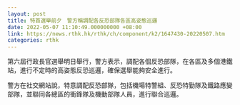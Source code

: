 ```yaml
---
layout: post
title: 特首選舉前夕　警方稱調配各反恐部隊各區高姿態巡邏
date: 2022-05-07 11:10:49.000000000 +08:00
link: https://news.rthk.hk/rthk/ch/component/k2/1647430-20220507.htm
categories: rthk
---
```


第六屆行政長官選舉明日舉行，警方表示，調配各個反恐部隊，在各區及多個港鐵站，進行不定時的高姿態反恐巡邏，確保選舉能夠安全進行。

警方在社交網站說，特意調配反恐部隊，包括機場特警組、反恐特勤隊及鐵路應變部隊，並聯同各總區的衝鋒隊及機動部隊人員，進行聯合巡邏。
